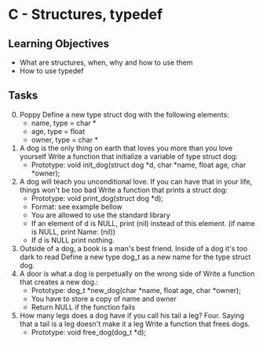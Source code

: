 # C - Structures, typedef
## Learning Objectives
* What are structures, when, why and how to use them
* How to use typedef

## Tasks
0. Poppy
	Define a new type struct dog with the following elements:
	- name, type = char *
	- age, type = float
	- owner, type = char *
1. A dog is the only thing on earth that loves you more than you love yourself
	Write a function that initialize a variable of type struct dog:
	- Prototype: void init_dog(struct dog *d, char *name, float age, char *owner);
2. A dog will teach you unconditional love. If you can have that in your life, things won't be too bad
	Write a function that prints a struct dog:
	- Prototype: void print_dog(struct dog *d);
	- Format: see example bellow
	- You are allowed to use the standard library
	- If an element of d is NULL, print (nil) instead of this element. (if name is NULL, print Name: (nil))
	- If d is NULL print nothing.
3. Outside of a dog, a book is a man's best friend. Inside of a dog it's too dark to read
	Define a new type dog_t as a new name for the type struct dog.
4. A door is what a dog is perpetually on the wrong side of
	Write a function that creates a new dog.:
	- Prototype: dog_t *new_dog(char *name, float age, char *owner);
	- You have to store a copy of name and owner
	- Return NULL if the function fails
5. How many legs does a dog have if you call his tail a leg? Four. Saying that a tail is a leg doesn't make it a leg
	Write a function that frees dogs.
	- Prototype: void free_dog(dog_t *d);
